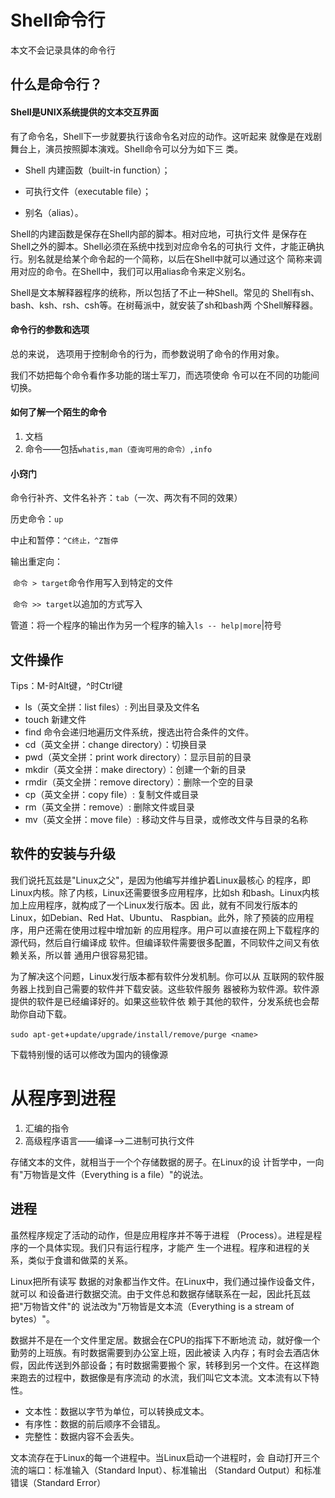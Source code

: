 # Shell命令行

本文不会记录具体的命令行

## 什么是命令行？

#### Shell是UNIX系统提供的文本交互界面

有了命令名，Shell下一步就要执行该命令名对应的动作。这听起来 就像是在戏剧舞台上，演员按照脚本演戏。Shell命令可以分为如下三 类。 

* Shell 内建函数（built-in function）；

* 可执行文件（executable file）；

*  别名（alias）。

Shell的内建函数是保存在Shell内部的脚本。相对应地，可执行文件 是保存在Shell之外的脚本。Shell必须在系统中找到对应命令名的可执行 文件，才能正确执行。别名就是给某个命令起的一个简称，以后在Shell中就可以通过这个 简称来调用对应的命令。在Shell中，我们可以用alias命令来定义别名。

Shell是文本解释器程序的统称，所以包括了不止一种Shell。常见的 Shell有sh、bash、ksh、rsh、csh等。在树莓派中，就安装了sh和bash两 个Shell解释器。

#### 命令行的参数和选项

总的来说， 选项用于控制命令的行为，而参数说明了命令的作用对象。

我们不妨把每个命令看作多功能的瑞士军刀，而选项使命 令可以在不同的功能间切换。

####  如何了解一个陌生的命令

1. 文档
2. 命令——包括`whatis,man（查询可用的命令）,info`

#### 小窍门

命令行补齐、文件名补齐：`tab`（一次、两次有不同的效果）

历史命令：`up`

中止和暂停：`^C终止，^Z暂停`

输出重定向：

​	`命令 > target`命令作用写入到特定的文件

​	`命令 >> target`以追加的方式写入

管道：将一个程序的输出作为另一个程序的输入`ls -- help|more`|符号

## 文件操作

Tips：M-时Alt键，^时Ctrl键

- ls（英文全拼：list files）: 列出目录及文件名
- touch   新建文件
- find   命令会递归地遍历文件系统，搜选出符合条件的文件。
- cd（英文全拼：change directory）：切换目录
- pwd（英文全拼：print work directory）：显示目前的目录
- mkdir（英文全拼：make directory）：创建一个新的目录
- rmdir（英文全拼：remove directory）：删除一个空的目录
- cp（英文全拼：copy file）: 复制文件或目录
- rm（英文全拼：remove）: 删除文件或目录
- mv（英文全拼：move file）: 移动文件与目录，或修改文件与目录的名称

## 软件的安装与升级

我们说托瓦兹是"Linux之父"，是因为他编写并维护着Linux最核心 的程序，即Linux内核。除了内核，Linux还需要很多应用程序，比如sh 和bash。Linux内核加上应用程序，就构成了一个Linux发行版本。因 此，就有不同发行版本的Linux，如Debian、Red Hat、Ubuntu、 Raspbian。此外，除了预装的应用程序，用户还需在使用过程中增加新 的应用程序。用户可以直接在网上下载程序的源代码，然后自行编译成 软件。但编译软件需要很多配置，不同软件之间又有依赖关系，所以普 通用户很容易犯错。 

为了解决这个问题，Linux发行版本都有软件分发机制。你可以从 互联网的软件服务器上找到自己需要的软件并下载安装。这些软件服务 器被称为软件源。软件源提供的软件是已经编译好的。如果这些软件依 赖于其他的软件，分发系统也会帮助你自动下载。

`sudo apt-get`+`update/upgrade/install/remove/purge <name>`

下载特别慢的话可以修改为国内的镜像源



# 从程序到进程

1. 汇编的指令
2. 高级程序语言——编译——>二进制可执行文件

存储文本的文件，就相当于一个个存储数据的房子。在Linux的设 计哲学中，一向有"万物皆是文件（Everything is a file）"的说法。

## 进程

虽然程序规定了活动的动作，但是应用程序并不等于进程 （Process）。进程是程序的一个具体实现。我们只有运行程序，才能产 生一个进程。程序和进程的关系，类似于食谱和做菜的关系。

Linux把所有读写 数据的对象都当作文件。在Linux中，我们通过操作设备文件，就可以 和设备进行数据交流。由于文件总和数据存储联系在一起，因此托瓦兹把"万物皆文件"的 说法改为"万物皆是文本流（Everything is a stream of bytes）"。

数据并不是在一个文件里定居。数据会在CPU的指挥下不断地流 动，就好像一个勤劳的上班族。有时数据需要到办公室上班，因此被读 入内存；有时会去酒店休假，因此传送到外部设备；有时数据需要搬个 家，转移到另一个文件。在这样跑来跑去的过程中，数据像是有序流动 的水流，我们叫它文本流。文本流有以下特性。

* 文本性：数据以字节为单位，可以转换成文本。 
* 有序性：数据的前后顺序不会错乱。 
* 完整性：数据内容不会丢失。

文本流存在于Linux的每一个进程中。当Linux启动一个进程时，会 自动打开三个流的端口：标准输入（Standard Input）、标准输出 （Standard Output）和标准错误（Standard Error）


